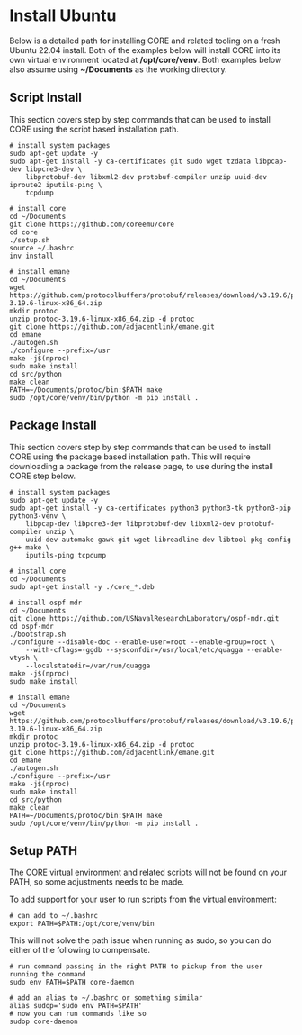 # Install Ubuntu

Below is a detailed path for installing CORE and related tooling on a fresh
Ubuntu 22.04 install. Both of the examples below will install CORE into its
own virtual environment located at **/opt/core/venv**. Both examples below
also assume using **~/Documents** as the working directory.

## Script Install

This section covers step by step commands that can be used to install CORE using
the script based installation path.

``` shell
# install system packages
sudo apt-get update -y
sudo apt-get install -y ca-certificates git sudo wget tzdata libpcap-dev libpcre3-dev \
    libprotobuf-dev libxml2-dev protobuf-compiler unzip uuid-dev iproute2 iputils-ping \
    tcpdump

# install core
cd ~/Documents
git clone https://github.com/coreemu/core
cd core
./setup.sh
source ~/.bashrc
inv install

# install emane
cd ~/Documents
wget https://github.com/protocolbuffers/protobuf/releases/download/v3.19.6/protoc-3.19.6-linux-x86_64.zip
mkdir protoc
unzip protoc-3.19.6-linux-x86_64.zip -d protoc
git clone https://github.com/adjacentlink/emane.git
cd emane
./autogen.sh
./configure --prefix=/usr
make -j$(nproc)
sudo make install
cd src/python
make clean
PATH=~/Documents/protoc/bin:$PATH make
sudo /opt/core/venv/bin/python -m pip install .
```

## Package Install

This section covers step by step commands that can be used to install CORE using
the package based installation path. This will require downloading a package from the release
page, to use during the install CORE step below.

``` shell
# install system packages
sudo apt-get update -y
sudo apt-get install -y ca-certificates python3 python3-tk python3-pip python3-venv \
    libpcap-dev libpcre3-dev libprotobuf-dev libxml2-dev protobuf-compiler unzip \
    uuid-dev automake gawk git wget libreadline-dev libtool pkg-config g++ make \
    iputils-ping tcpdump

# install core
cd ~/Documents
sudo apt-get install -y ./core_*.deb

# install ospf mdr
cd ~/Documents
git clone https://github.com/USNavalResearchLaboratory/ospf-mdr.git
cd ospf-mdr
./bootstrap.sh
./configure --disable-doc --enable-user=root --enable-group=root \
    --with-cflags=-ggdb --sysconfdir=/usr/local/etc/quagga --enable-vtysh \
    --localstatedir=/var/run/quagga
make -j$(nproc)
sudo make install

# install emane
cd ~/Documents
wget https://github.com/protocolbuffers/protobuf/releases/download/v3.19.6/protoc-3.19.6-linux-x86_64.zip
mkdir protoc
unzip protoc-3.19.6-linux-x86_64.zip -d protoc
git clone https://github.com/adjacentlink/emane.git
cd emane
./autogen.sh
./configure --prefix=/usr
make -j$(nproc)
sudo make install
cd src/python
make clean
PATH=~/Documents/protoc/bin:$PATH make
sudo /opt/core/venv/bin/python -m pip install .
```

## Setup PATH

The CORE virtual environment and related scripts will not be found on your PATH,
so some adjustments needs to be made.

To add support for your user to run scripts from the virtual environment:
```shell
# can add to ~/.bashrc
export PATH=$PATH:/opt/core/venv/bin
```

This will not solve the path issue when running as sudo, so you can do either
of the following to compensate.
```shell
# run command passing in the right PATH to pickup from the user running the command
sudo env PATH=$PATH core-daemon

# add an alias to ~/.bashrc or something similar
alias sudop='sudo env PATH=$PATH'
# now you can run commands like so
sudop core-daemon
```

